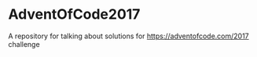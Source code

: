 # AdventOfCode2017
A repository for talking about solutions for https://adventofcode.com/2017 challenge
